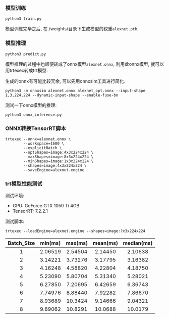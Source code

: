 ### 模型训练

```bash_script
python3 train.py
```

模型训练完毕之后, 在./weights/目录下生成模型的权重`alexnet.pth`.

### 模型推理

```bash_script
python3 predict.py
```

模型推理的过程中也顺便转成了onnx模型`alexnet.onnx`, 利用此onnx模型, 就可以用trtexec转成trt模型.

生成的onnx有可能比较冗余, 可以先用onnxsim工具进行简化.

```bash_script
python3 -m onnxsim alexnet.onnx alexnet_opt.onnx --input-shape 1,3,224,224 --dynamic-input-shape --enable-fuse-bn
```

测试一下onnx模型的推理:

```bash_script
python3 onnx_inference.py
```

### ONNX转换TensorRT脚本

```shell script
trtexec --onnx=alexnet.onnx \
        --workspace=1600 \
        --explicitBatch \
        --optShapes=image:4x3x224x224 \
        --maxShapes=image:8x3x224x224 \
        --minShapes=image:1x3x224x224 \
        --shapes=image:4x3x224x224 \
        --saveEngine=alexnet.engine
```

### trt模型性能测试

测试环境:
- GPU: GeForce GTX 1050 Ti 4GB
- TensorRT: 7.2.2.1

测试脚本:

```shell script
trtexec --loadEngine=alexnet.engine --shapes=image:?x3x224x224
```

| Batch_Size | min(ms) | max(ms) | mean(ms) | median(ms) |
|:----:|:----:|:----:|:----:|:----:|
| 1 | 2.06519 | 2.54504 | 2.14450 | 2.10638 |
| 2 | 3.14221 | 3.73276 | 3.17795 | 3.16382 |
| 3 | 4.16248 | 4.58820 | 4.22804 | 4.18750 |
| 4 | 5.23090 | 5.80704 | 5.31340 | 5.28021 |
| 5 | 6.27850 | 7.20695 | 6.42659 | 6.36743 |
| 6 | 7.74976 | 8.88440 | 7.92282 | 7.86670 |
| 7 | 8.93689 | 10.3424 | 9.14666 | 9.04321 |
| 8 | 9.89062 | 10.8291 | 10.0688 | 10.0179 |



